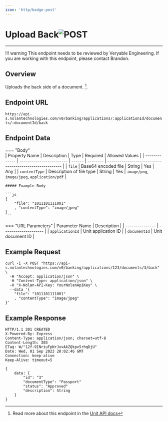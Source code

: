 ```yaml
---
icon: 'http/badge-post'
---
```


<h1 class=article-title>Upload Back<img class="article-title-image" src="/assets/images/badge-post.svg" alt="POST"/></h1> 

---

!!! warning
    This endpoint needs to be reviewed by Veryable Engineering. If you are working with this endpoint, please contact Brandon.

## Overview
Uploads the back side of a document. [^ 1].

## Endpoint URL
`https://api-s.nolantechnologies.com/v0/banking/applications/:applicationId/documents/:documentId/back`

## Endpoint Data
=== "Body"    
    | Property Name | Description              | Type   | Required | Allowed Values                                          |
    | ------------- | ------------------------ | ------ | -------- | ------------------------------------------------------- |
    | `file`        | Base64 encoded file      | String | Yes      | Any                                                     |
    | `contentType` | Description of file type | String | Yes      | `image/png`, `image/jpeg`, `application/pdf`            |

    ##### Example Body

    ```js
    {
        "file": "1011101111001"
        , "contentType": "image/jpeg"
    } 
    ```

=== "URL Parameters"
    | Parameter Name  | Description          |
    | --------------- | -------------------- |
    | `applicationId` | Unit application ID  |
    | `documentId`    | Unit document ID     |

## Example Request
```text
curl -i -X POST "https://api-s.nolantechnologies.com/v0/banking/applications/123/documents/3/back" \
  -H "Accept: application/json" \
  -H "Content-Type: application/json" \
  -H "X-Nolan-API-Key: YourNolanApiKey" \
  --data '{
    "file": "1011101111001"
    , "contentType": "image/jpeg"
}'
```

## Example Response
```text
HTTP/1.1 201 CREATED
X-Powered-By: Express
Content-Type: application/json; charset=utf-8
Content-Length: 303
ETag: W/"12f-9INriuFpNrJxvAkZQkpx5rhqDjU"
Date: Wed, 01 Sep 2023 20:02:46 GMT
Connection: keep-alive
Keep-Alive: timeout=5

{
    data: {
        "id": "3"
        "documentType": "Passport"
        "status": "Approved"
        "description": String
    }
}
```

[^ 1]: Read more about this endpoint in the <a target="_blank" rel="noopener noreferrer" href="https://docs.unit.co/application-documents#upload-document-back-side">Unit API docs</a>
